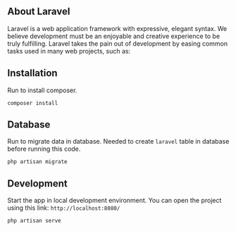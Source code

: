 ## About Laravel

Laravel is a web application framework with expressive, elegant syntax. We believe development must be an enjoyable and creative experience to be truly fulfilling. Laravel takes the pain out of development by easing common tasks used in many web projects, such as:

## Installation
Run to install composer.
```
composer install
```

## Database
Run to migrate data in database. Needed to create `laravel` table in database before running this code. 
```
php artisan migrate
```

## Development
Start the app in local development environment. You can open the project using this link: `http://localhost:8080/`
```
php artisan serve
```
